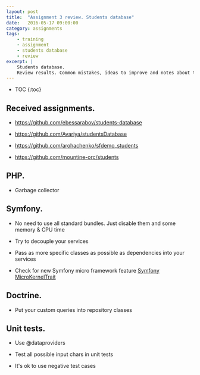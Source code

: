 ```yaml
---
layout: post
title:  "Assignment 3 review. Students database"
date:   2016-05-17 09:00:00
category: assignments
tags:
    - training
    - assignment
    - students database
    - review
excerpt: |
    Students database.
    Review results. Common mistakes, ideas to improve and notes about this assignment.
---
```

* TOC
{:toc}

## Received assignments.

* https://github.com/ebessarabov/students-database

* https://github.com/Avariya/studentsDatabase

* https://github.com/arohachenko/sfdemo_students

* https://github.com/mountine-orc/students

## PHP.

* Garbage collector

## Symfony.

* No need to use all standard bundles. Just disable them and some memory & CPU time

* Try to decouple your services

* Pass as more specific classes as possible as dependencies into your services

* Check for new Symfony micro framework feature [Symfony MicroKernelTrait][symfony-microkerneltrait]

## Doctrine.

* Put your custom queries into repository classes

## Unit tests.

* Use @dataproviders

* Test all possible input chars in unit tests

* It's ok to use negative test cases

[symfony-microkerneltrait]: http://symfony.com/doc/current/cookbook/configuration/micro-kernel-trait.html
